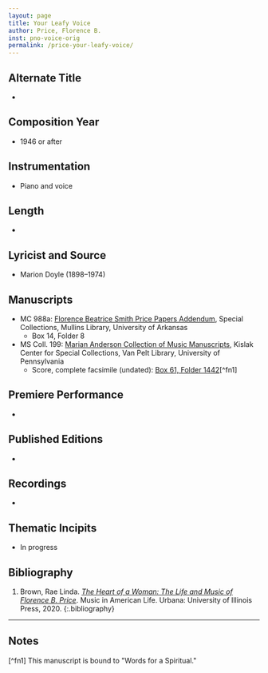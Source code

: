 ```yaml
---
layout: page
title: Your Leafy Voice
author: Price, Florence B.
inst: pno-voice-orig
permalink: /price-your-leafy-voice/
---
```


## Alternate Title
- 

## Composition Year
- 1946 or after

## Instrumentation
- Piano and voice

## Length
- 

## Lyricist and Source
- Marion Doyle (1898&ndash;1974)

## Manuscripts
- MC 988a: <a href="https://uark.as.atlas-sys.com/repositories/2/resources/1522" target="_blank">Florence Beatrice Smith Price Papers Addendum</a>, Special Collections, Mullins Library, University of Arkansas
    * Box 14, Folder 8
- MS Coll. 199: <a href="https://www.library.upenn.edu/detail/collection/marian-anderson-collection" target="_blank">Marian Anderson Collection of Music Manuscripts</a>, Kislak Center for Special Collections, Van Pelt Library, University of Pennsylvania
    * Score, complete facsimile (undated): <a href="https://franklin.library.upenn.edu/catalog/FRANKLIN_9923566933503681" target="_blank">Box 61, Folder 1442</a>[^fn1]

## Premiere Performance
- 

## Published Editions
- 

## Recordings
- 

## Thematic Incipits
- In progress

## Bibliography
1. Brown, Rae Linda. <a href="https://www.worldcat.org/title/1122800180" target="_blank">*The Heart of a Woman: The Life and Music of Florence B. Price*</a>. Music in American Life. Urbana: University of Illinois Press, 2020.
{:.bibliography}

---
## Notes
[^fn1] This manuscript is bound to "Words for a Spiritual."
